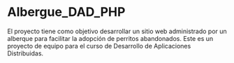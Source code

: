 # Albergue_DAD_PHP 
El proyecto tiene como objetivo desarrollar un sitio web administrado por un alberque para facilitar la adopción de perritos abandonados.
Este es un proyecto de equipo para el curso de Desarrollo de Aplicaciones Distribuidas.
